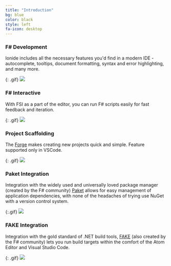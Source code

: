 ```yaml
---
title: "Introduction"
bg: blue
color: black
style: left
fa-icon: desktop
---
```


### F&#35; Development

Ionide includes all the necessary features you'd find in a modern IDE - autocomplete, tooltips, document formatting, syntax and error highlighting, and many more.

{: .gif}
<img class="scale-with-grid" src="/img/fsharp.gif" />


### F&#35; Interactive

With FSI as a part of the editor, you can run F# scripts easily for fast feedback and iteration.

{: .gif}
<img class="scale-with-grid" src="/img/fsi.gif" />


### Project Scaffolding

The [Forge](http://forge.run/) makes creating new projects quick and simple. Feature supported only in VSCode.

{: .gif}
<img class="scale-with-grid" src="/img/yeoman.gif" />


### Paket Integration

Integration with the widely used and universally loved package manager (created by the F# community) [Paket](http://fsprojects.github.io/Paket/) allows for easy management of application dependencies, with none of the headaches of trying use NuGet with a version control system.

{:.gif}
<img class="scale-with-grid" src="/img/paket.gif" />


### FAKE Integration

Integration with the gold standard of .NET build tools, [FAKE](http://fsharp.github.io/FAKE/) (also created by the F# community) lets you run build targets within the comfort of the Atom Editor and Visual Studio Code. 

{: .gif}
<img class="scale-with-grid" src="/img/fake.gif" />
